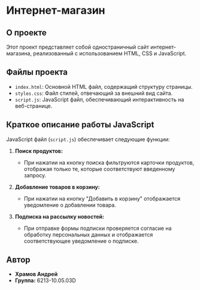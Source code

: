 # Интернет-магазин

## О проекте

Этот проект представляет собой одностраничный сайт интернет-магазина, реализованный с использованием HTML, CSS и JavaScript.

## Файлы проекта

- `index.html`: Основной HTML файл, содержащий структуру страницы.
- `styles.css`: Файл стилей, отвечающий за внешний вид сайта.
- `script.js`: JavaScript файл, обеспечивающий интерактивность на веб-странице.

## Краткое описание работы JavaScript

JavaScript файл (`script.js`) обеспечивает следующие функции:

1. **Поиск продуктов:**
   - При нажатии на кнопку поиска фильтруются карточки продуктов, отображая только те, которые соответствуют введенному запросу.

2. **Добавление товаров в корзину:**
   - При нажатии на кнопку "Добавить в корзину" отображается уведомление о добавлении товара.

3. **Подписка на рассылку новостей:**
   - При отправке формы подписки проверяется согласие на обработку персональных данных и отображается соответствующее уведомление о подписке.

## Автор

- **Храмов Андрей**
- **Группа:** 6213-10.05.03D
